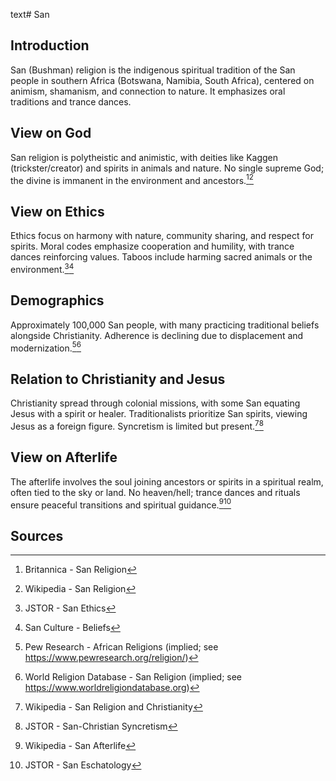 text# San
## Introduction
San (Bushman) religion is the indigenous spiritual tradition of the San people in southern Africa (Botswana, Namibia, South Africa), centered on animism, shamanism, and connection to nature. It emphasizes oral traditions and trance dances.
## View on God
San religion is polytheistic and animistic, with deities like Kaggen (trickster/creator) and spirits in animals and nature. No single supreme God; the divine is immanent in the environment and ancestors.[^31][^32]
## View on Ethics
Ethics focus on harmony with nature, community sharing, and respect for spirits. Moral codes emphasize cooperation and humility, with trance dances reinforcing values. Taboos include harming sacred animals or the environment.[^33][^34]
## Demographics
Approximately 100,000 San people, with many practicing traditional beliefs alongside Christianity. Adherence is declining due to displacement and modernization.[^35][^36]
## Relation to Christianity and Jesus
Christianity spread through colonial missions, with some San equating Jesus with a spirit or healer. Traditionalists prioritize San spirits, viewing Jesus as a foreign figure. Syncretism is limited but present.[^37][^38]
## View on Afterlife
The afterlife involves the soul joining ancestors or spirits in a spiritual realm, often tied to the sky or land. No heaven/hell; trance dances and rituals ensure peaceful transitions and spiritual guidance.[^39][^40]
## Sources
[^31]: Britannica - San Religion[](https://www.britannica.com/topic/San-religion)
[^32]: Wikipedia - San Religion[](https://en.wikipedia.org/wiki/San_religion)
[^33]: JSTOR - San Ethics[](https://www.jstor.org/stable/3260643)
[^34]: San Culture - Beliefs[](https://www.sanculture.org/beliefs)
[^35]: Pew Research - African Religions (implied; see https://www.pewresearch.org/religion/)
[^36]: World Religion Database - San Religion (implied; see https://www.worldreligiondatabase.org)
[^37]: Wikipedia - San Religion and Christianity[](https://en.wikipedia.org/wiki/San_religion#Christianity)
[^38]: JSTOR - San-Christian Syncretism[](https://www.jstor.org/stable/3260644)
[^39]: Wikipedia - San Afterlife[](https://en.wikipedia.org/wiki/San_religion#Afterlife)
[^40]: JSTOR - San Eschatology[](https://www.jstor.org/stable/3260645)
